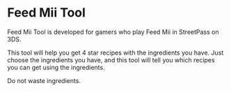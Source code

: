 # Feed Mii Tool

Feed Mii Tool is developed for gamers who play Feed Mii in StreetPass on 3DS.

This tool will help you get 4 star recipes with the ingredients you have. Just choose the ingredients you have, and this tool will tell you which recipes you can get using the ingredients.

Do not waste ingredients.
